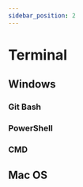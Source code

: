 ```yaml
---
sidebar_position: 2
---
```


# Terminal

## Windows

### Git Bash

### PowerShell

### CMD

## Mac OS
